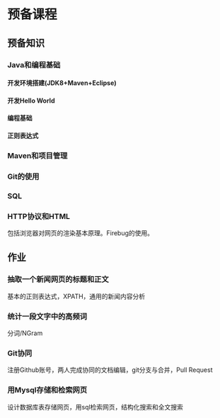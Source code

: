 # 预备课程

## 预备知识

### Java和编程基础
#### 开发环境搭建(JDK8+Maven+Eclipse)
#### 开发Hello World
#### 编程基础
#### 正则表达式

### Maven和项目管理

### Git的使用

### SQL

### HTTP协议和HTML
包括浏览器对网页的渲染基本原理。Firebug的使用。

## 作业
### 抽取一个新闻网页的标题和正文
基本的正则表达式，XPATH，通用的新闻内容分析
### 统计一段文字中的高频词
分词/NGram
### Git协同
注册Github账号，两人完成协同的文档编辑，git分支与合并，Pull Request
### 用Mysql存储和检索网页
设计数据库表存储网页，用sql检索网页，结构化搜索和全文搜索
